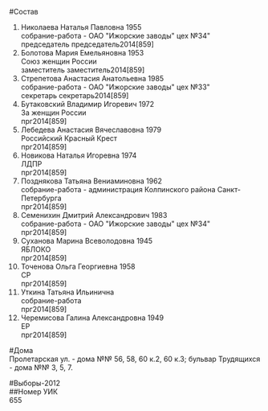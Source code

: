 #Состав  
1. Николаева Наталья Павловна 1955  
    собрание-работа - ОАО "Ижорские заводы" цех №34"  
    председатель председатель2014[859]  
2. Болотова Мария Емельяновна 1953  
    Союз женщин России  
    заместитель заместитель2014[859]  
3. Стрепетова Анастасия Анатольевна 1985  
    собрание-работа - ОАО "Ижорские заводы" цех №33"  
    секретарь секретарь2014[859]  
4. Бутаковский Владимир Игоревич 1972  
    За женщин России  
    прг2014[859]  
5. Лебедева Анастасия Вячеславовна 1979  
    Российский Красный Крест  
    прг2014[859]  
6. Новикова Наталья Игоревна 1974  
    ЛДПР  
    прг2014[859]  
7. Позднякова Татьяна Вениаминовна 1962  
    собрание-работа - администрация Колпинского района Санкт-Петербурга  
    прг2014[859]  
8. Семенихин Дмитрий Александрович 1983  
    собрание-работа - ОАО "Ижорские заводы" цех №34"  
    прг2014[859]  
9. Суханова Марина Всеволодовна 1945  
    ЯБЛОКО  
    прг2014[859]  
10. Точенова Ольга Георгиевна 1958  
    СР  
    прг2014[859]  
11. Уткина Татьяна Ильинична  
    собрание-работа  
    прг2014[859]  
12. Черемисова Галина Александровна 1949  
    ЕР  
    прг2014[859]  
  
#Дома  
Пролетарская ул. - дома №№ 56, 58, 60 к.2, 60 к.З; бульвар Трудящихся - дома №№ 3, 5, 7.  
  
#Выборы-2012  
##Номер УИК  
655  
